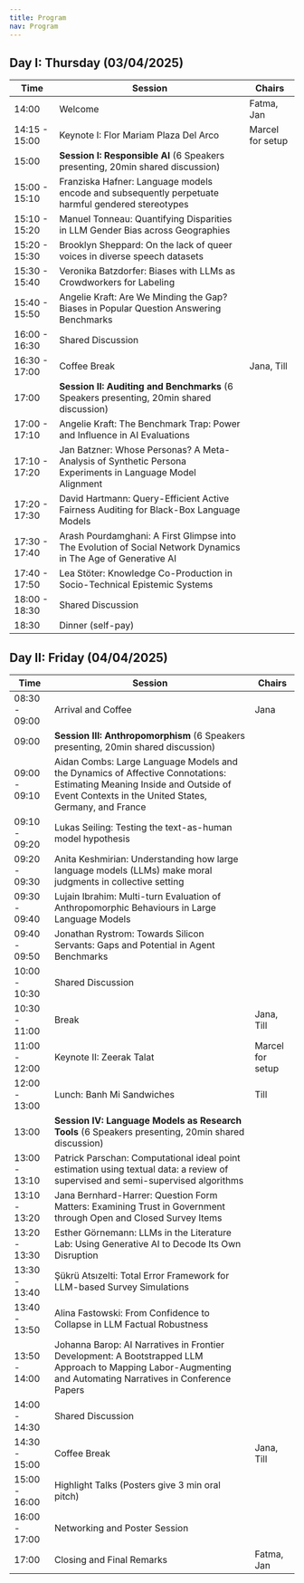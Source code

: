 ```yaml
---
title: Program
nav: Program
---
```


## Day I: Thursday (03/04/2025)

| Time          | Session                                                                 | Chairs          |
|---------------|-------------------------------------------------------------------------|-----------------|
| 14:00         | Welcome                                                                 | Fatma, Jan      |
| 14:15 - 15:00 | Keynote I: Flor Mariam Plaza Del Arco                                   | Marcel for setup|
| 15:00         | **Session I: Responsible AI** (6 Speakers presenting, 20min shared discussion) |                 |
| 15:00 - 15:10 | Franziska Hafner: Language models encode and subsequently perpetuate harmful gendered stereotypes |                 |
| 15:10 - 15:20 | Manuel Tonneau: Quantifying Disparities in LLM Gender Bias across Geographies |                 |
| 15:20 - 15:30 | Brooklyn Sheppard: On the lack of queer voices in diverse speech datasets |                 |
| 15:30 - 15:40 | Veronika Batzdorfer: Biases with LLMs as Crowdworkers for Labeling     |                 |
| 15:40 - 15:50 | Angelie Kraft: Are We Minding the Gap? Biases in Popular Question Answering Benchmarks |                 |
| 16:00 - 16:30 | Shared Discussion                                                      |                 |
| 16:30 - 17:00 | Coffee Break                                                           | Jana, Till      |
| 17:00         | **Session II: Auditing and Benchmarks** (6 Speakers presenting, 20min shared discussion) |                 |
| 17:00 - 17:10 | Angelie Kraft: The Benchmark Trap: Power and Influence in AI Evaluations |                 |
| 17:10 - 17:20 | Jan Batzner: Whose Personas? A Meta-Analysis of Synthetic Persona Experiments in Language Model Alignment |                 |
| 17:20 - 17:30 | David Hartmann: Query-Efficient Active Fairness Auditing for Black-Box Language Models |                 |
| 17:30 - 17:40 | Arash Pourdamghani: A First Glimpse into The Evolution of Social Network Dynamics in The Age of Generative AI |                 |
| 17:40 - 17:50 | Lea Stöter: Knowledge Co-Production in Socio-Technical Epistemic Systems |                 |
| 18:00 - 18:30 | Shared Discussion                                                      |                 |
| 18:30         | Dinner (self-pay)                                                      |                 |

## Day II: Friday (04/04/2025)

| Time          | Session                                                                 | Chairs          |
|---------------|-------------------------------------------------------------------------|-----------------|
| 08:30 - 09:00 | Arrival and Coffee                                                      | Jana            |
| 09:00         | **Session III: Anthropomorphism** (6 Speakers presenting, 20min shared discussion) |                 |
| 09:00 - 09:10 | Aidan Combs: Large Language Models and the Dynamics of Affective Connotations: Estimating Meaning Inside and Outside of Event Contexts in the United States, Germany, and France |                 |
| 09:10 - 09:20 | Lukas Seiling: Testing the text-as-human model hypothesis               |                 |
| 09:20 - 09:30 | Anita Keshmirian: Understanding how large language models (LLMs) make moral judgments in collective setting |                 |
| 09:30 - 09:40 | Lujain Ibrahim: Multi-turn Evaluation of Anthropomorphic Behaviours in Large Language Models |                 |
| 09:40 - 09:50 | Jonathan Rystrom: Towards Silicon Servants: Gaps and Potential in Agent Benchmarks |                 |
| 10:00 - 10:30 | Shared Discussion                                                      |                 |
| 10:30 - 11:00 | Break                                                                  | Jana, Till      |
| 11:00 - 12:00 | Keynote II: Zeerak Talat                                               | Marcel for setup|
| 12:00 - 13:00 | Lunch: Banh Mi Sandwiches                                              | Till            |
| 13:00         | **Session IV: Language Models as Research Tools** (6 Speakers presenting, 20min shared discussion) |                 |
| 13:00 - 13:10 | Patrick Parschan: Computational ideal point estimation using textual data: a review of supervised and semi-supervised algorithms |                 |
| 13:10 - 13:20 | Jana Bernhard-Harrer: Question Form Matters: Examining Trust in Government through Open and Closed Survey Items |                 |
| 13:20 - 13:30 | Esther Görnemann: LLMs in the Literature Lab: Using Generative AI to Decode Its Own Disruption |                 |
| 13:30 - 13:40 | Şükrü Atsızelti: Total Error Framework for LLM-based Survey Simulations |                 |
| 13:40 - 13:50 | Alina Fastowski: From Confidence to Collapse in LLM Factual Robustness  |                 |
| 13:50 - 14:00 | Johanna Barop: AI Narratives in Frontier Development: A Bootstrapped LLM Approach to Mapping Labor-Augmenting and Automating Narratives in Conference Papers |                 |
| 14:00 - 14:30 | Shared Discussion                                                      |                 |
| 14:30 - 15:00 | Coffee Break                                                           | Jana, Till      |
| 15:00 - 16:00 | Highlight Talks (Posters give 3 min oral pitch)                        |                 |
| 16:00 - 17:00 | Networking and Poster Session                                          |                 |
| 17:00         | Closing and Final Remarks                                              | Fatma, Jan      |

